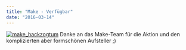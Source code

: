 ```yaml
---
title: "Make - Verfügbar"
date: "2016-03-14"
---
```


[![make_hackzogtum](../images/make_hackzogtum-300x217.png)](https://hackzogtum-coburg.de/wp-content/uploads/2016/03/make_hackzogtum.png) Danke an das Make-Team für die Aktion und den komplizierten aber formschönen Aufsteller ;)

